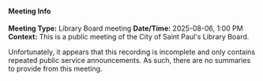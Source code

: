 ---
---

#### Meeting Info
**Meeting Type:** Library Board meeting
**Date/Time:** 2025-08-06, 1:00 PM
**Context:** This is a public meeting of the City of Saint Paul's Library Board.

Unfortunately, it appears that this recording is incomplete and only contains repeated public service announcements. As such, there are no summaries to provide from this meeting.

